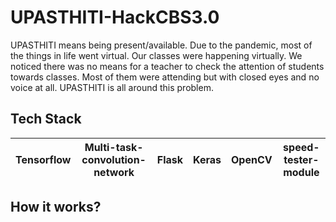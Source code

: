 # UPASTHITI-HackCBS3.0

UPASTHITI means being present/available. Due to the pandemic, most of the things in life went virtual. Our classes were happening virtually. We noticed there was no means for a teacher to check the attention of students towards classes. Most of them were attending but with closed eyes and no voice at all. UPASTHITI is all around this problem.


 ## Tech Stack

| Tensorflow | Multi-task-convolution-network | Flask | Keras | OpenCV | speed-tester-module |
 | :---: | :---: | :---: | :---: | :---: | :---: | 
 
 
## How it works?
